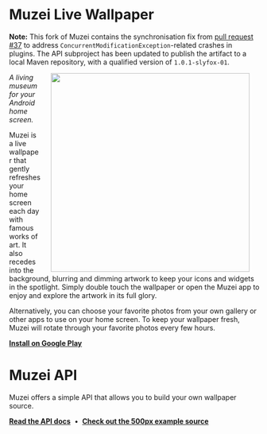 Muzei Live Wallpaper
====================

**Note:** This fork of Muzei contains the synchronisation fix from [pull request #37](https://github.com/romannurik/muzei/pull/37) to address `ConcurrentModificationException`-related crashes in plugins. The API subproject has been updated to publish the artifact to a local Maven repository, with a qualified version of `1.0.1-slyfox-01`.

<img src="http://api.muzei.co/static/hero.jpg" width="400" align="right" hspace="20">

*A living museum for your Android home screen.*

Muzei is a live wallpaper that gently refreshes your home screen each day with famous works of art. It also recedes into the background, blurring and dimming artwork to keep your icons and widgets in the spotlight. Simply double touch the wallpaper or open the Muzei app to enjoy and explore the artwork in its full glory.

Alternatively, you can choose your favorite photos from your own gallery or other apps to use on your home screen. To keep your wallpaper fresh, Muzei will rotate through your favorite photos every few hours.

**[Install on Google Play](https://play.google.com/store/apps/details?id=net.nurik.roman.muzei)**

Muzei API
=========

Muzei offers a simple API that allows you to build your own wallpaper source.

**[Read the API docs](http://api.muzei.co)**&nbsp;&nbsp;•&nbsp;&nbsp;**[Check out the 500px example source](https://github.com/romannurik/muzei/tree/master/example-source-500px)**
